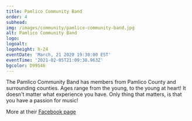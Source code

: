 ```yaml
---
title: Pamlico Community Band
order: 4
subhead: 
img: /images/community/pamlico-community-band.jpg
alt: Pamlico Community Band
logo: 
logoalt: 
logoheight: h-24
eventDate: 'March, 21 2020 19:30:00 EST'
eventTime: '2021-02-05T21:09:38.963Z'
bgcolor: D99546
---
```

The Pamlico Community Band has members from Pamlico County and surrounding counties. Ages range from the young, to the young at heart! It doesn't matter what experience you have. Only thing that matters, is that you have a passion for music! 

More at their [Facebook page](https://www.facebook.com/Pamlico-Community-Band-138279799519612/)